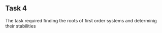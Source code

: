 ## Task 4

The task required finding the roots of first order systems and determinig their stabilities
